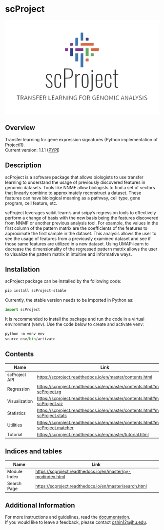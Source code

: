 # scProject # 

<img src="https://raw.githubusercontent.com/gofflab/scProject/master/docs/scProject-logo.jpg">

## Overview ##

Transfer learning for gene expression signatures (Python implementation of ProjectR).  
Current version: 1.1.1 ([PYPI](https://pypi.org/project/scProject-stable/))

## Description ##

scProject is a software package that allows biologists to use transfer learning to understand the usage of previously discovered features in genomic datasets. Tools like NNMF allow biologists to find a set of vectors that linearly combine to approximately reconstruct a dataset. These features can have biological meaning as a pathway, cell type, gene program, cell feature, etc.  

scProject leverages scikit-learn’s and scipy’s regression tools to effectively perform a change of basis with the new basis being the features discovered from NNMF or another previous analysis tool. For example, the values in the first column of the pattern matrix are the coefficients of the features to approximate the first sample in the dataset. This analysis allows the user to see the usage of features from a previously examined dataset and see if those same features are utilized in a new dataset. Using UMAP-learn to decrease the dimensionality of the regressed pattern matrix allows the user to visualize the pattern matrix in intuitive and informative ways.  

## Installation ##

scProject package can be installed by the following code:  

```python
pip install scProject-stable
```

Currently, the stable version needs to be imported in Python as:

```python
import scProject
```

It is recommended to install the package and run the code in a virtual environment (venv). Use the code below to create and activate venv:  

```python
python -m venv env
source env/bin/activate
```

## Contents ##

Name          | Link
------------- | -------------
scProject API | https://scproject.readthedocs.io/en/master/contents.html
Regression    | https://scproject.readthedocs.io/en/master/contents.html#module-scProject.rg
Visualization | https://scproject.readthedocs.io/en/master/contents.html#module-scProject.viz
Statistics    | https://scproject.readthedocs.io/en/master/contents.html#module-scProject.stats
Utilities     | https://scproject.readthedocs.io/en/master/contents.html#module-scProject.matcher
Tutorial      | https://scproject.readthedocs.io/en/master/tutorial.html

## Indices and tables ##

Name          | Link
------------- | -------------
Module Index  | https://scproject.readthedocs.io/en/master/py-modindex.html
Search Page   | https://scproject.readthedocs.io/en/master/search.html

## Additional Information ##

For more instructions and guidelines, read the [documentation](https://scproject.readthedocs.io/en/master/).  
If you would like to leave a feedback, please contact [cshin12@jhu.edu](mailto:cshin12@jhu.edu).
